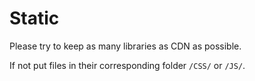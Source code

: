 Static
============
Please try to keep as many libraries as CDN as possible.

If not put files in their corresponding folder ```/CSS/``` or ```/JS/```.  
